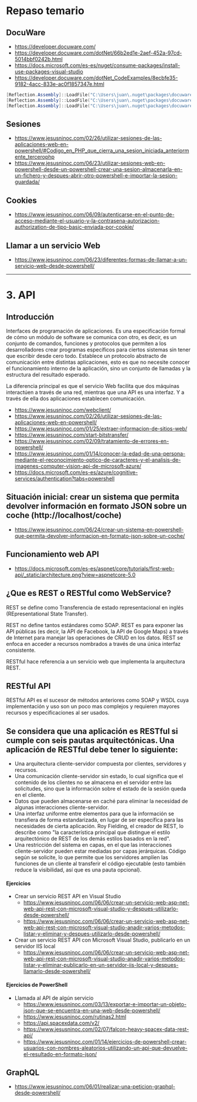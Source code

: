 # Repaso temario

## DocuWare
* https://developer.docuware.com/
* https://developer.docuware.com/dotNet/66b2ed1e-2aef-452a-97cd-5014bbf0242b.html
* https://docs.microsoft.com/es-es/nuget/consume-packages/install-use-packages-visual-studio
* https://developer.docuware.com/dotNet_CodeExamples/8ecbfe35-9182-4acc-833e-ac0f1857347e.html
```PowerShell
[Reflection.Assembly]::LoadFile("C:\Users\juan\.nuget\packages\docuware.platform.serverclient\12.2.1\lib\net472\DocuWare.Platform.ServerClient.dll")
[Reflection.Assembly]::LoadFile("C:\Users\juan\.nuget\packages\docuware.restclient\10.4.300696\lib\net472\DocuWare.RestClient.dll")
[Reflection.Assembly]::LoadFile("C:\Users\juan\.nuget\packages\docuware.uritemplates\10.5.358704\lib\net472\DocuWare.UriTemplates.dll")
```
## Sesiones
* https://www.jesusninoc.com/02/26/utilizar-sesiones-de-las-aplicaciones-web-en-powershell/#Codigo_en_PHP_que_cierra_una_sesion_iniciada_anteriormente_tercerophp
* https://www.jesusninoc.com/06/23/utilizar-sesiones-web-en-powershell-desde-un-powershell-crear-una-sesion-almacenarla-en-un-fichero-y-despues-abrir-otro-powershell-e-importar-la-sesion-guardada/
## Cookies
* https://www.jesusninoc.com/06/09/autenticarse-en-el-punto-de-acceso-mediante-el-usuario-y-la-contrasena-autorizacion-authorization-de-tipo-basic-enviada-por-cookie/
## Llamar a un servicio Web
* https://www.jesusninoc.com/06/23/diferentes-formas-de-llamar-a-un-servicio-web-desde-powershell/

-----------------

# 3. API

## Introducción
Interfaces de programación de aplicaciones. Es una especificación formal de cómo un módulo de software se comunica con otro, es decir, es un conjunto de comandos, funciones y protocolos que permiten a los desarrolladores crear programas específicos para ciertos sistemas sin tener que escribir desde cero todo. Establece un protocolo abstracto de comunicación entre distintas aplicaciones, esto es que no necesite conocer el funcionamiento interno de la aplicación, sino un conjunto de llamadas y la estructura del resultado esperado.

La diferencia principal es que el servicio Web facilita que dos máquinas interactúen a través de una red, mientras que una API es una interfaz. Y a través de ella dos aplicaciones establecen comunicación.
* https://www.jesusninoc.com/webclient/
* https://www.jesusninoc.com/02/26/utilizar-sesiones-de-las-aplicaciones-web-en-powershell/
* https://www.jesusninoc.com/01/25/extraer-informacion-de-sitios-web/
* https://www.jesusninoc.com/start-bitstransfer/
* https://www.jesusninoc.com/02/09/tratamiento-de-errores-en-powershell/
* https://www.jesusninoc.com/01/14/conocer-la-edad-de-una-persona-mediante-el-reconocimiento-optico-de-caracteres-y-el-analisis-de-imagenes-computer-vision-api-de-microsoft-azure/
* https://docs.microsoft.com/es-es/azure/cognitive-services/authentication?tabs=powershell

## Situación inicial: crear un sistema que permita devolver información en formato JSON sobre un coche (http://localhost/coche)
* https://www.jesusninoc.com/06/24/crear-un-sistema-en-powershell-que-permita-devolver-informacion-en-formato-json-sobre-un-coche/

## Funcionamiento web API
* https://docs.microsoft.com/es-es/aspnet/core/tutorials/first-web-api/_static/architecture.png?view=aspnetcore-5.0

## ¿Que es REST o RESTful como WebService?
REST se define como Transferencia de estado representacional en inglés (REpresentational State Transfer).

REST no define tantos estándares como SOAP. REST es para exponer las API públicas (es decir, la API de Facebook, la API de Google Maps) a través de Internet para manejar las operaciones de CRUD en los datos. REST se enfoca en acceder a recursos nombrados a través de una única interfaz consistente.

RESTful hace referencia a un servicio web que implementa la arquitectura REST.

## RESTful API
RESTful API es el sucesor de métodos anteriores como SOAP y WSDL cuya implementación y uso son un poco mas complejos y requieren mayores recursos y especificaciones al ser usados.

## Se considera que una aplicación es RESTful si cumple con seis pautas arquitectónicas. Una aplicación de RESTful debe tener lo siguiente:
- Una arquitectura cliente-servidor compuesta por clientes, servidores y recursos.
- Una comunicación cliente-servidor sin estado, lo cual significa que el contenido de los clientes no se almacena en el servidor entre las solicitudes, sino que la información sobre el estado de la sesión queda en el cliente.
- Datos que pueden almacenarse en caché para eliminar la necesidad de algunas interacciones cliente-servidor.
- Una interfaz uniforme entre elementos para que la información se transfiera de forma estandarizada, en lugar de ser específica para las necesidades de cierta aplicación. Roy Fielding, el creador de REST, lo describe como "la característica principal que distingue el estilo arquitectónico de REST de los demás estilos basados en la red".
- Una restricción del sistema en capas, en el que las interacciones cliente-servidor pueden estar mediadas por capas jerárquicas.
Código según se solicite, lo que permite que los servidores amplíen las funciones de un cliente al transferir el código ejecutable (esto también reduce la visibilidad, así que es una pauta opcional).

#### Ejercicios
- Crear un servicio REST API en Visual Studio
  - https://www.jesusninoc.com/06/06/crear-un-servicio-web-asp-net-web-api-rest-con-microsoft-visual-studio-y-despues-utilizarlo-desde-powershell/
  - https://www.jesusninoc.com/06/06/crear-un-servicio-web-asp-net-web-api-rest-con-microsoft-visual-studio-anadir-varios-metodos-listar-y-eliminar-y-despues-utilizarlo-desde-powershell/
- Crear un servicio REST API con Microsoft Visual Studio, publicarlo en un servidor IIS local
  - https://www.jesusninoc.com/06/06/crear-un-servicio-web-asp-net-web-api-rest-con-microsoft-visual-studio-anadir-varios-metodos-listar-y-eliminar-publicarlo-en-un-servidor-iis-local-y-despues-llamarlo-desde-powershell/

#### Ejercicios de PowerShell
- Llamada al API de algún servicio
  - https://www.jesusninoc.com/03/13/exportar-e-importar-un-objeto-json-que-se-encuentra-en-una-web-desde-powershell/
  - https://www.jesusninoc.com/rutinas2.html
  - https://api.spacexdata.com/v2/
  - https://www.jesusninoc.com/02/07/falcon-heavy-spacex-data-rest-api/
  - https://www.jesusninoc.com/01/14/ejercicios-de-powershell-crear-usuarios-con-nombres-aleatorios-utilizando-un-api-que-devuelve-el-resultado-en-formato-json/

## GraphQL
* https://www.jesusninoc.com/06/01/realizar-una-peticion-graphql-desde-powershell/
